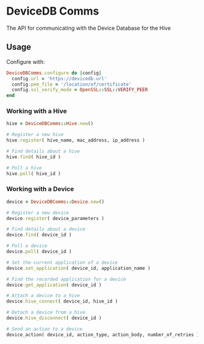 # DeviceDB Comms

The API for communicating with the Device Database for the Hive

## Usage

Configure with:

```ruby
DeviceDBComms.configure do |config|
  config.url = 'https://devicedb.url'
  config.pem_file = '/location/of/certificate'
  config.ssl_verify_mode = OpenSSL::SSL::VERIFY_PEER
end
```

### Working with a Hive

```ruby
hive = DeviceDBComms::Hive.new()

# Register a new hive
hive.register( hive_name, mac_address, ip_address )

# Find details about a hive
hive.find( hive_id )

# Poll a hive
hive.poll( hive_id )
```

### Working with a Device

```ruby
device = DeviceDBComms::Device.new()

# Register a new device
device.register( device_parameters )

# Find details about a device
device.find( device_id )

# Poll a device
device.poll( device_id )

# Set the current application of a device
device.set_application( device_id, application_name )

# Find the recorded application for a device
device.get_application( device_id )

# Attach a device to a hive
device.hive_connect( device_id, hive_id )

# Detach a device from a hive
device.hive_disconnect( device_id )

# Send an action to a device
device_action( device_id, action_type, action_body, number_of_retries )
```
